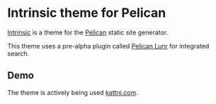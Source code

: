 # Intrinsic theme for Pelican

[Intrinsic][intrinsic] is a theme for the [Pelican][pelican] static site generator.

This theme uses a pre-alpha plugin called [Pelican Lunr][pelican-lunr] for integrated search.

## Demo

The theme is actively being used [kattni.com][demo].


[pelican]: https://getpelican.com/
[intrinsic]: https://github.com/kattni/intrinsic
[pelican-lunr]: https://github.com/kattni/pelican-lunr
[demo]: https://kattni.com